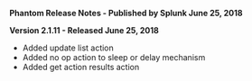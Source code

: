 **Phantom Release Notes - Published by Splunk June 25, 2018**


**Version 2.1.11 - Released June 25, 2018**

* Added update list action
* Added no op action to sleep or delay mechanism
* Added get action results action
